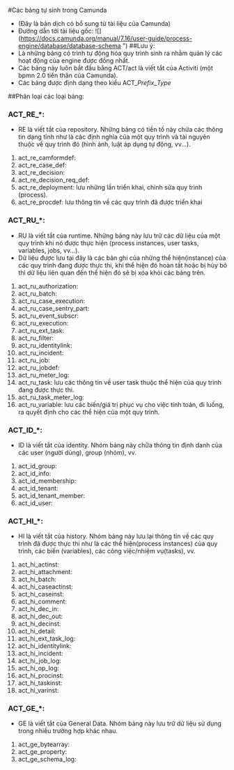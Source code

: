 #Các bảng tự sinh trong Camunda
- (Đây là bản dịch có bổ sung từ tài liệu của Camunda)
- Đường dẫn tới tài liệu gốc: ![](https://docs.camunda.org/manual/7.16/user-guide/process-engine/database/database-schema ")
##Lưu ý:
- Là những bảng có trình tự động hóa quy trình sinh ra nhằm quản lý các hoạt động của engine được đồng nhất.
- Các bảng này luôn bắt đầu bằng ACT/act là viết tắt của Activiti (một bpmn 2.0 tiền thân của Camunda).
- Các bảng được định dạng theo kiểu ACT_*Prefix*_*Type*

##Phân loại các loại bảng:

### ACT_RE_*:
- RE là viết tắt của repository. Những bảng có tiền tố này chứa các thông tin dạng tĩnh như là các định nghĩa của một quy trình và tài nguyên thuộc về quy trình đó (hình ảnh, luật áp dụng tự động, vv...).

1. act_re_camformdef:
2. act_re_case_def:
3. act_re_decision:
4. act_re_decision_req_def:
5. act_re_deployment: lưu những lần triển khai, chỉnh sửa quy trình (process).
6. act_re_procdef: lưu thông tin về các quy trình đã được triển khai

### ACT_RU_*:
- RU là viết tắt của runtime. Những bảng này lưu trữ các dữ liệu của một quy trình khi nó được thực hiện (process instances, user tasks, variables, jobs, vv...).
- Dữ liệu được lưu tại đây là các bản ghi của những thể hiện(instance) của các quy trình đang được thực thi, khi thể hiện đó hoàn tất hoặc bị hủy bỏ thì dữ liệu liên quan đến thể hiện đó sẽ bị xóa khỏi các bảng trên.

1. act_ru_authorization:
2. act_ru_batch:
3. act_ru_case_execution:
4. act_ru_case_sentry_part:
5. act_ru_event_subscr:
6. act_ru_execution:
7. act_ru_ext_task:
8. act_ru_filter:
9. act_ru_identitylink:
10. act_ru_incident:
11. act_ru_job:
12. act_ru_jobdef:
13. act_ru_meter_log:
14. act_ru_task: lưu các thông tin về user task thuộc thể hiện của quy trình đang được thực thi.
15. act_ru_task_meter_log: 
16. act_ru_variable: lưu các biến/giá trị phục vụ cho việc tính toán, đi luồng, ra quyết định cho các thể hiện của một quy trình.

### ACT_ID_*:
- ID là viết tắt của identity. Nhóm bảng này chữa thông tin định danh của các user (người dùng), group (nhóm), vv.

1. act_id_group:
2. act_id_info:
3. act_id_membership:
4. act_id_tenant:
5. act_id_tenant_member:
6. act_id_user:

### ACT_HI_*:
- HI là viết tắt của history. Nhóm bảng này lưu lại thông tin về các quy trình đã được thực thi như là các thể hiện(process instances) của quy trình, các biến (variables), các công việc/nhiệm vụ(tasks), vv.

1. act_hi_actinst:
2. act_hi_attachment:
3. act_hi_batch:
4. act_hi_caseactinst:
5. act_hi_caseinst:
6. act_hi_comment:
7. act_hi_dec_in:
8. act_hi_dec_out:
9. act_hi_decinst:
10. act_hi_detail:
11. act_hi_ext_task_log:
12. act_hi_identitylink:
13. act_hi_incident:
14. act_hi_job_log:
15. act_hi_op_log:
16. act_hi_procinst:
17. act_hi_taskinst:
18. act_hi_varinst:

### ACT_GE_*:
- GE là viết tắt của General Data. Nhóm bảng này lưu trữ dữ liệu sử dụng trong nhiều trường hợp khác nhau.

1. act_ge_bytearray:
2. act_ge_property:
3. act_ge_schema_log: